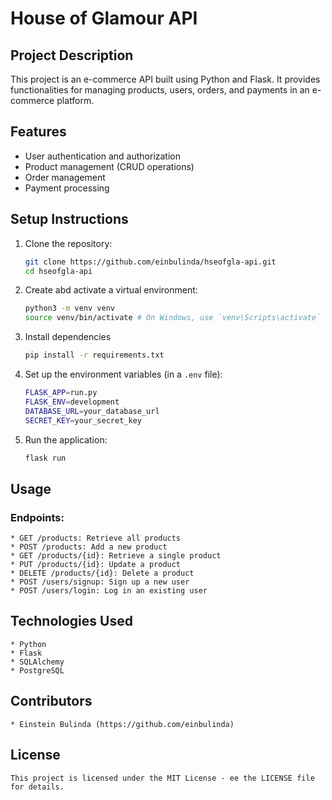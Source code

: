 # House of Glamour API

## Project Description
This project is an e-commerce API built using Python and Flask. It provides functionalities for managing products, users, orders, and payments in an e-commerce platform.

## Features
- User authentication and authorization
- Product management (CRUD operations)
- Order management
- Payment processing

## Setup Instructions
1. Clone the repository:
   ```bash
   git clone https://github.com/einbulinda/hseofgla-api.git
   cd hseofgla-api

2. Create abd activate a virtual environment:
    ```bash
    python3 -m venv venv
    source venv/bin/activate # On Windows, use `venv\Scripts\activate`

3. Install dependencies
    ```bash
    pip install -r requirements.txt

4. Set up the environment variables (in a `.env` file):
    ```bash
    FLASK_APP=run.py
    FLASK_ENV=development
    DATABASE_URL=your_database_url
    SECRET_KEY=your_secret_key

5. Run the application:
    ```bash
    flask run

## Usage
### Endpoints:
    * GET /products: Retrieve all products
    * POST /products: Add a new product
    * GET /products/{id}: Retrieve a single product
    * PUT /products/{id}: Update a product
    * DELETE /products/{id}: Delete a product
    * POST /users/signup: Sign up a new user
    * POST /users/login: Log in an existing user


## Technologies Used
    * Python
    * Flask
    * SQLAlchemy
    * PostgreSQL

## Contributors
    * Einstein Bulinda (https://github.com/einbulinda)

## License
    This project is licensed under the MIT License - ee the LICENSE file for details.